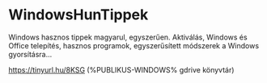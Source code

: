 # WindowsHunTippek
Windows hasznos tippek magyarul, egyszerűen.
Aktiválás, Windows és Office telepítés, hasznos programok, egyszerűsített módszerek a Windows gyorsításra...

https://tinyurl.hu/8KSG
(%PUBLIKUS-WINDOWS% gdrive könyvtár)
